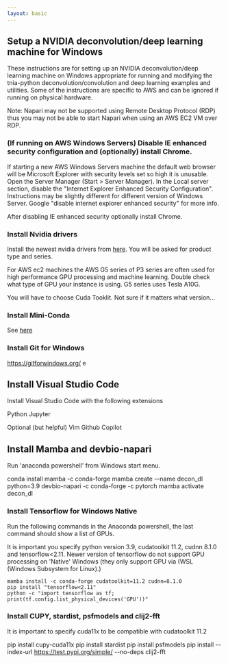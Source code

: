 ```yaml
---
layout: basic
---
```


## Setup a NVIDIA deconvolution/deep learning machine for Windows

These instructions are for setting up an NVIDIA deconvolution/deep learning machine on Windows appropriate for running and modifying the tnia-python deconvolution/convolution and deep learning examples and utilities.   Some of the instructions are specific to AWS and can be ignored if running on physical hardware.

Note:  Napari may not be supported using Remote Desktop Protocol (RDP) thus you may not be able to start Napari when using an AWS EC2 VM over RDP. 

### (If running on AWS Windows Servers) Disable IE enhanced security configuration and (optionally) install Chrome.

If starting a new AWS Windows Servers machine the default web browser will be Microsoft Explorer with security levels set so high it is unusable.  Open the Server Manager (Start > Server Manager). In the Local server section, disable the  "Internet Explorer Enhanced Security Configuration".  Instructions may be slightly different for different version of Windows Server.  Google "disable internet explorer enhanced security" for more info. 

After disabling IE enhanced security optionally install Chrome. 

### Install Nvidia drivers

Install the newest nvidia drivers from [here](https://www.nvidia.com/download/index.aspx).   You will be asked for product type and series.  

For AWS ec2 machines the AWS G5 series of P3 series are often used for high performance GPU processing and machine learning.   Double check what type of GPU your instance is using.  G5 series uses Tesla A10G.  

You will have to choose Cuda Tooklit.   Not sure if it matters what version...  

### Install Mini-Conda

See [here](https://docs.conda.io/en/latest/miniconda.html) 

### Install Git for Windows

https://gitforwindows.org/
e
## Install Visual Studio Code 

Install Visual Studio Code with the following extensions

Python
Jupyter

Optional (but helpful)
Vim
Github Copilot


## Install Mamba and devbio-napari

Run 'anaconda powershell' from Windows start menu.  

conda install mamba -c conda-forge
mamba create --name decon_dl python=3.9 devbio-napari -c conda-forge -c pytorch
mamba activate decon_dl


### Install Tensorflow for Windows Native


Run the following commands in the Anaconda powershell, the last command should show a list of GPUs.  

It is important you specify python version 3.9, cudatoolkit 11.2, cudnn 8.1.0 and tensorflow<2.11.  Newer version of tensorflow do not support GPU processing on 'Native' Windows (they only support GPU via (WSL (Windows Subsystem for Linux).)


```
mamba install -c conda-forge cudatoolkit=11.2 cudnn=8.1.0
pip install "tensorflow<2.11"
python -c "import tensorflow as tf; print(tf.config.list_physical_devices('GPU'))"

```

### Install CUPY, stardist, psfmodels and clij2-fft

It is important to specify cuda11x to be compatible with cudatoolkit 11.2  

pip install cupy-cuda11x
pip install stardist
pip install psfmodels
pip install --index-url https://test.pypi.org/simple/ --no-deps clij2-fft


